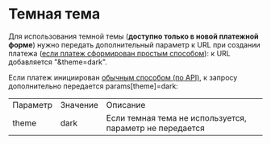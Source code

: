 # Темная тема

Для использования темной темы (**доступно только в новой платежной форме**) нужно передать дополнительный параметр к URL при создании платежа ([если платеж сформирован простым способом](https://help.unitpay.ru/payments/create-payment-easy)): к URL добавляется "\&theme=dark".

Если платеж инициирован [обычным способом (по API)](https://help.unitpay.ru/payments/create-payment), к запросу дополнительно передается params\[theme]=dark:

|          |          |                                                          |
| -------- | -------- | -------------------------------------------------------- |
| Параметр | Значение | Описание                                                 |
| theme    | dark     | Если темная тема не используется, параметр не передается |

